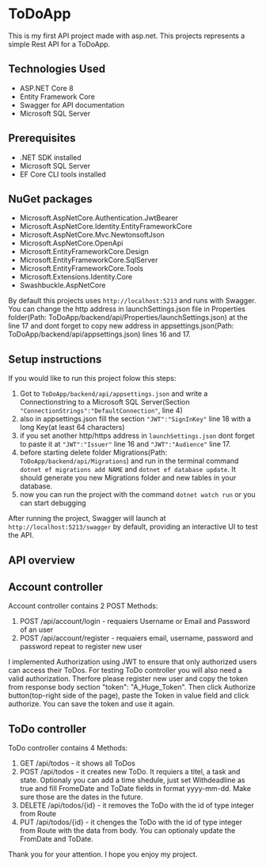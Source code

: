 # ToDoApp

This is my first API project made with asp.net. This projects represents a simple Rest API for a ToDoApp.

## Technologies Used
- ASP.NET Core 8
- Entity Framework Core
- Swagger for API documentation
- Microsoft SQL Server

## Prerequisites
- .NET SDK installed
- Microsoft SQL Server
- EF Core CLI tools installed

## NuGet packages
- Microsoft.AspNetCore.Authentication.JwtBearer
- Microsoft.AspNetCore.Identity.EntityFrameworkCore
- Microsoft.AspNetCore.Mvc.NewtonsoftJson
- Microsoft.AspNetCore.OpenApi
- Microsoft.EntityFrameworkCore.Design
- Microsoft.EntityFrameworkCore.SqlServer
- Microsoft.EntityFrameworkCore.Tools
- Microsoft.Extensions.Identity.Core
- Swashbuckle.AspNetCore

By default this projects uses `http://localhost:5213` and runs with Swagger. 
You can change the http address in launchSettings.json file in Properties folder(Path: ToDoApp/backend/api/Properties/launchSettings.json) at the line 17 and dont forget to copy new address in appsettings.json(Path: ToDoApp/backend/api/appsettings.json) lines 16 and 17.

## Setup instructions
If you would like to run this project folow this steps:
1) Got to `ToDoApp/backend/api/appsettings.json` and write a Connectionstring to a Microsoft SQL Server(Section `"ConnectionStrings":"DefaultConnection"`, line 4)
2) also in appsettings.json fill the section `"JWT":"SignInKey"` line 18 with a long Key(at least 64 characters)
3) if you set another http/https address in `launchSettings.json` dont forget to paste it at `"JWT":"Issuer"` line 16 and `"JWT":"Audience"` line 17.
4) before starting delete folder Migrations(Path: `ToDoApp/backend/api/Migrations`) and run in the terminal command `dotnet ef migrations add NAME` and `dotnet ef database update`.
   It should generate you new Migrations folder and new tables in your database.
5) now you can run the project with the command `dotnet watch run` or you can start debugging

After running the project, Swagger will launch at `http://localhost:5213/swagger` by default, providing an interactive UI to test the API. 

## API overview

## Account controller
Account controller contains 2 POST Methods:
1) POST /api/account/login - requaiers Username or Email and Password of an user
2) POST /api/account/register - requaiers email, username, password and password repeat to register new user

I implemented Authorization using JWT to ensure that only authorized users can access their ToDos. For testing ToDo controller you will also need a valid authorization. Therfore please register new user and copy the token from response body section "token": "A_Huge_Token". Then click Authorize button(top-right side of the page), paste the Token in value field and click authorize. You can save the token and use it again.

## ToDo controller
ToDo controller contains 4 Methods:
1) GET /api/todos - it shows all ToDos
2) POST /api/todos - it creates new ToDo. It requiers a titel, a task and state. Optionaly you can add a time shedule, just set Withdeadline as true and fill FromeDate and ToDate fields in format yyyy-mm-dd. Make sure those are the dates in the future.
3) DELETE /api/todos/{id} - it removes the ToDo with the id of type integer from Route
4) PUT /api/todos/{id} - it chenges the ToDo with the id of type integer from Route with the data from body. You can optionaly update the FromDate and ToDate.


Thank you for your attention. I hope you enjoy my project.
